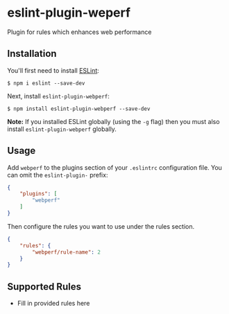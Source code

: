 # eslint-plugin-weperf

Plugin for rules which enhances web performance

## Installation

You'll first need to install [ESLint](http://eslint.org):

```
$ npm i eslint --save-dev
```

Next, install `eslint-plugin-webperf`:

```
$ npm install eslint-plugin-webperf --save-dev
```

**Note:** If you installed ESLint globally (using the `-g` flag) then you must also install `eslint-plugin-webperf` globally.

## Usage

Add `webperf` to the plugins section of your `.eslintrc` configuration file. You can omit the `eslint-plugin-` prefix:

```json
{
    "plugins": [
        "webperf"
    ]
}
```


Then configure the rules you want to use under the rules section.

```json
{
    "rules": {
        "webperf/rule-name": 2
    }
}
```

## Supported Rules

* Fill in provided rules here





